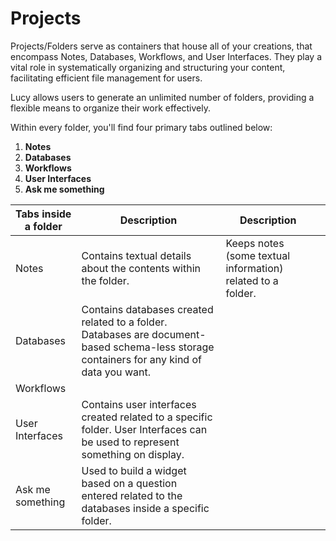 # Projects

Projects/Folders serve as containers that house all of your creations, that encompass Notes, Databases, Workflows, and User Interfaces. They play a vital role in systematically organizing and structuring your content, facilitating efficient file management for users.

Lucy allows users to generate an unlimited number of folders, providing a flexible means to organize their work effectively.

Within every folder, you'll find four primary tabs outlined below:

1. **Notes**
2. **Databases**
3. **Workflows**
4. **User Interfaces**
5. **Ask me something**

<table><thead><tr><th>Tabs inside a folder</th><th>Description</th><th data-hidden>Description</th><th data-hidden></th></tr></thead><tbody><tr><td>Notes</td><td>Contains textual details about the contents within the folder.</td><td>Keeps notes (some textual information) related to a folder.</td><td></td></tr><tr><td>Databases</td><td>Contains databases created related to a folder. Databases are document-based schema-less storage containers for any kind of data you want.</td><td></td><td></td></tr><tr><td>Workflows</td><td></td><td></td><td></td></tr><tr><td>User Interfaces</td><td>Contains user interfaces created related to a specific folder. User Interfaces can be used to represent something on display.</td><td></td><td></td></tr><tr><td>Ask me something</td><td>Used to build a widget based on a question entered related to the databases inside a specific folder.</td><td></td><td></td></tr></tbody></table>
